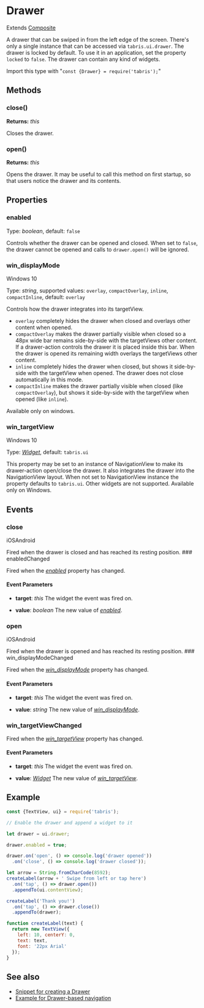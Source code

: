 ---
---
# Drawer

Extends [Composite](Composite.md)

A drawer that can be swiped in from the left edge of the screen. There's only a single instance that can be accessed via `tabris.ui.drawer`. The drawer is locked by default. To use it in an application, set the property `locked` to `false`. The drawer can contain any kind of widgets.

Import this type with "`const {Drawer} = require('tabris');`"

## Methods

### close()


**Returns:** *this*

Closes the drawer.

### open()


**Returns:** *this*

Opens the drawer. It may be useful to call this method on first startup, so that users notice the drawer and its contents.


## Properties

### enabled


Type: *boolean*, default: `false`

Controls whether the drawer can be opened and closed. When set to `false`, the drawer cannot be opened and calls to `drawer.open()` will be ignored.

### win_displayMode
<p class="platforms"><span class="windows-tag" title="supported on Windows 10">Windows 10</span></p>

Type: *string*, supported values: `overlay`, `compactOverlay`, `inline`, `compactInline`, default: `overlay`

Controls how the drawer integrates into its targetView. 

- `overlay` completely hides the drawer when closed and overlays other content when opened.
- `compactOverlay` makes the drawer partially visible when closed so a 48px wide bar remains side-by-side with the targetViews other content. If a drawer-action controls the drawer it is placed inside this bar. When the drawer is opened its remaining width overlays the targetViews other content.
- `inline` completely hides the drawer when closed, but shows it side-by-side with the targetView when opened. The drawer does not close automatically in this mode.
- `compactInline` makes the drawer partially visible when closed (like `compactOverlay`), but shows it side-by-side with the targetView when opened (like `inline`).

Available only on windows.

### win_targetView
<p class="platforms"><span class="windows-tag" title="supported on Windows 10">Windows 10</span></p>

Type: *[Widget](Widget.md)*, default: ``tabris.ui``

This property may be set to an instance of NavigationView to make its drawer-action open/close the drawer. It also integrates the drawer into the NavigationView layout. When not set to NavigationView instance the property defaults to `tabris.ui`. Other widgets are not supported. Available only on Windows.


## Events

### close
<p class="platforms"><span class="ios-tag" title="supported on iOS">iOS</span><span class="android-tag" title="supported on Android">Android</span></p>
Fired when the drawer is closed and has reached its resting position.
### enabledChanged

Fired when the [*enabled*](#enabled) property has changed.

#### Event Parameters 
- **target**: *this*
    The widget the event was fired on.

- **value**: *boolean*
    The new value of [*enabled*](#enabled).


### open
<p class="platforms"><span class="ios-tag" title="supported on iOS">iOS</span><span class="android-tag" title="supported on Android">Android</span></p>
Fired when the drawer is opened and has reached its resting position.
### win_displayModeChanged

Fired when the [*win_displayMode*](#win_displayMode) property has changed.

#### Event Parameters 
- **target**: *this*
    The widget the event was fired on.

- **value**: *string*
    The new value of [*win_displayMode*](#win_displayMode).


### win_targetViewChanged

Fired when the [*win_targetView*](#win_targetView) property has changed.

#### Event Parameters 
- **target**: *this*
    The widget the event was fired on.

- **value**: *[Widget](Widget.md)*
    The new value of [*win_targetView*](#win_targetView).





## Example
```js
const {TextView, ui} = require('tabris');

// Enable the drawer and append a widget to it

let drawer = ui.drawer;

drawer.enabled = true;

drawer.on('open', () => console.log('drawer opened'))
  .on('close', () => console.log('drawer closed'));

let arrow = String.fromCharCode(8592);
createLabel(arrow + ' Swipe from left or tap here')
  .on('tap', () => drawer.open())
  .appendTo(ui.contentView);

createLabel('Thank you!')
  .on('tap', () => drawer.close())
  .appendTo(drawer);

function createLabel(text) {
  return new TextView({
    left: 10, centerY: 0,
    text: text,
    font: '22px Arial'
  });
}
```
## See also

- [Snippet for creating a Drawer](https://github.com/eclipsesource/tabris-js/tree/v2.4.0/snippets/drawer.js)
- [Example for Drawer-based navigation](https://github.com/eclipsesource/tabris-js/tree/v2.4.0/snippets/drawer-pages.js)
